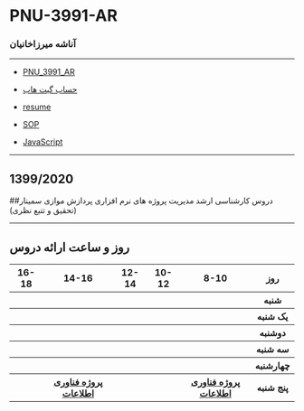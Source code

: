 # PNU-3991-AR


### آناشه میرزاخانیان 
 
---
-  [PNU_3991_AR](https://github.com/Anasheh-Mirzakhanian/PNU_3991_AR-1)
- [حساب گیت هاب](https://github.com/Anasheh-Mirzakhanian)

- [ resume](https://Anasheh-Mirzakhanian.github.io/Resume/)
- [SOP](https://Anasheh-Mirzakhanian.github.io/SOP/)
- [JavaScript](https://github.com/Anasheh-Mirzakhanian/JS-Certification/blob/main/certificate.pdf)
------------------
##  1399/2020
     

##دروس کارشناسی ارشد 
مدیریت پروژه های نرم افزاری
پردازش موازی
سمینار (تحقیق و تتبع نظری)
<br>

--------------
## روز و ساعت ارائه دروس

<table style="width:100%">
  <tr>
    <th >16-18</th>
    <th >14-16</th>
    <th >12-14</th>
    <th>10-12</th>
    <th>8-10</th>
    <th>روز</th>
  </tr>
  <tr>
    <th ></th>
    <th ></th>
    <th ></th>
    <th></th>
    <th></th>
    <th>شنبه</th>
  </tr>
   <tr>
    <th ></th>
    <th ></th>
    <th></th>
    <th></th>
    <th ></th>
    <th>یک شنبه</th>
  </tr>
   <tr>
     <th ></th>
     <th ></th>
     <th></th>
     <th></th>
    <th ></th>   
    <th>دوشنبه</th>
  </tr>
   <tr>
    <th ></th>
    <th ></th>
    <th></th>
    <th></th>
    <th ></th>
    <th>سه شنبه</th>
  </tr>
   <tr>
    <th ></th>
    <th ></th>
    <th></th>
    <th></th>
     <th ></th>
    <th>چهارشنبه</th>
  </tr>
   <tr>
    <th ></th>
     <th ><a href="https://github.com/AliRazavi-edu/PNU_3991/tree/master/_MSc/SoftwareProjectManagement">پروژه فناوری اطلاعات</a></th>
     <th ></th>
     <th></th>
    <th><a href="https://github.com/AliRazavi-edu/PNU_3991/tree/master/_MSc/AdvancedSoftwareEngineering">پروژه فناوری اطلاعات</a></th>
    <th>پنج شنبه</th>
  </tr>
</table>
